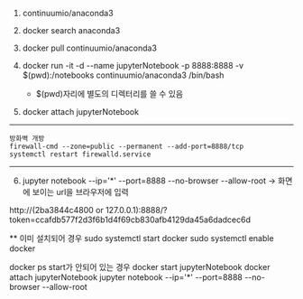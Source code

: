 1. continuumio/anaconda3

2. docker search anaconda3
3. docker pull continuumio/anaconda3
4. docker run -it -d --name jupyterNotebook -p 8888:8888 -v $(pwd):/notebooks continuumio/anaconda3 /bin/bash 
    - $(pwd)자리에 별도의 디렉터리를 쓸 수 있음
5. docker attach jupyterNotebook

---------------------------------------------------------------------------------------
    방화벽 개방 
    firewall-cmd --zone=public --permanent --add-port=8888/tcp  
    systemctl restart firewalld.service
--------------------------------------------------------------------------------------

6. jupyter notebook --ip='*' --port=8888 --no-browser --allow-root
    -> 화면에 보이는 url을 브라우저에 입력

http://(2ba3844c4800 or 127.0.0.1):8888/?token=ccafdb577f2d3f6b1d4f69cb830afb4129da45a6dadcec6d

** 이미 설치되어 경우
sudo systemctl start docker
sudo systemctl enable docker



docker ps
start가 안되어 있는 경우
docker start jupyterNotebook 
docker attach jupyterNotebook
jupyter notebook --ip='*' --port=8888 --no-browser --allow-root


